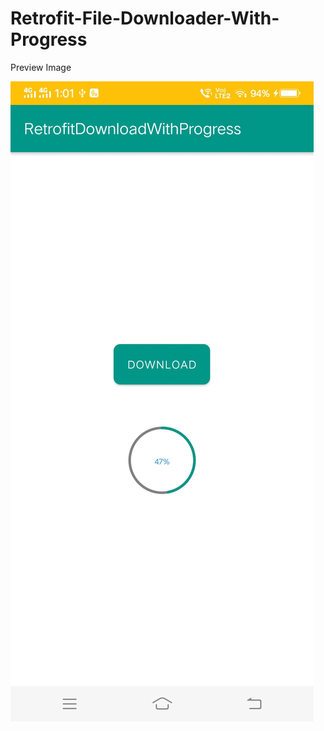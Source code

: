 # Retrofit-File-Downloader-With-Progress

Preview Image

![SC1](https://github.com/VimalPatel14/Retrofit-File-Downloader-With-Progress/blob/master/Screenshot_20210210_130159.jpg)
